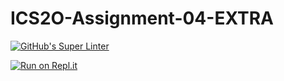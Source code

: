 # ICS2O-Assignment-04-EXTRA

[![GitHub's Super Linter](https://github.com/jaejun-lee06/ICS2O-Assignment-04-EXTRA/workflows/GitHub's%20Super%20Linter/badge.svg)](https://github.com/jaejun-lee06/ICS2O-Assignment-04-EXTRA/actions)

[![Run on Repl.it](https://repl.it/badge/github/jaejun-lee06/ICS2O-Assignment-04-EXTRA)](https://repl.it/github/jaejun-lee06/ICS2O-Assignment-04-EXTRA)
